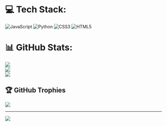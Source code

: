 
# 💻 Tech Stack:
![JavaScript](https://img.shields.io/badge/javascript-%23323330.svg?style=for-the-badge&logo=javascript&logoColor=%23F7DF1E) ![Python](https://img.shields.io/badge/python-3670A0?style=for-the-badge&logo=python&logoColor=ffdd54) ![CSS3](https://img.shields.io/badge/css3-%231572B6.svg?style=for-the-badge&logo=css3&logoColor=white) ![HTML5](https://img.shields.io/badge/html5-%23E34F26.svg?style=for-the-badge&logo=html5&logoColor=white)
# 📊 GitHub Stats:
![](https://github-readme-stats.vercel.app/api?username=younk5&theme=midnight-purple&hide_border=true&include_all_commits=false&count_private=false)<br/>
![](https://github-readme-streak-stats.herokuapp.com/?user=younk5&theme=midnight-purple&hide_border=true)<br/>
![](https://github-readme-stats.vercel.app/api/top-langs/?username=younk5&theme=midnight-purple&hide_border=true&include_all_commits=false&count_private=false&layout=compact)

## 🏆 GitHub Trophies
![](https://github-profile-trophy.vercel.app/?username=younk5&theme=midnight-purple&no-frame=true&no-bg=true&margin-w=4)

---
[![](https://visitcount.itsvg.in/api?id=younk5&icon=9&color=12)](https://visitcount.itsvg.in)

<!-- Proudly created with GPRM ( https://gprm.itsvg.in ) -->
